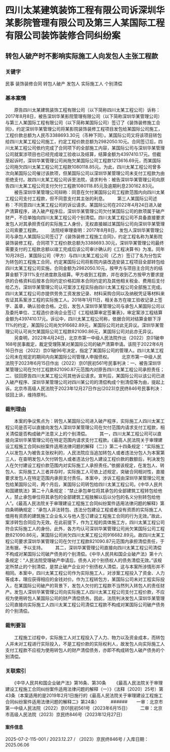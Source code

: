 # 四川太某建筑装饰工程有限公司诉深圳华某影院管理有限公司及第三人某国际工程有限公司装饰装修合同纠纷案
## 转包人破产时不影响实际施工人向发包人主张工程款
### 关键字
民事 装饰装修合同 转包人破产 发包人 实际施工人 个别清偿
### 基本案情
　　原告四川太某建筑装饰工程有限公司（以下简称四川太某工程公司）诉称：2017年8月8日，被告深圳华某影院管理有限公司（以下简称深圳华某管理公司）与第三人某国际工程有限公司（以下简称某国际公司）签订了《装饰装修施工合同》，约定深圳华某管理公司将某影院装饰装修工程项目发包给某国际公司施工，工程价款总额为人民币3388693.30元（币种下同）。某国际公司又将该项目转包给四川太某工程公司施工，约定工程价款总额为2982050.10元。合同签订后，四川太某工程公司依约完成了合同项下的全部施工内容，某国际公司与深圳华某管理公司就案涉项目也已经完成竣工验收以及结算，结算金额为4397410.17元。但截至起诉时，深圳华某管理公司尚拖欠某国际公司工程款1213616.69元，而某国际公司拖欠四川太某工程公司工程款1080118.85元。为此，四川太某工程公司曾多次向某国际公司催讨该款项，但某国际公司以深圳华某管理公司未支付工程款为由拒绝支付。故四川太某工程公司诉至法院，请求判令：被告深圳华某管理公司向原告四川太某工程公司支付欠付工程款1080118.85元及逾期利息230162.83元。
　　被告深圳华某管理公司辩称：同意在欠付某国际公司工程款范围内向四川太某工程公司支付工程款，但不同意支付其主张的利息。
　　第三人某国际公司述称：不同意四川太某工程公司的诉讼请求。某国际公司在2022年4月24日进入破产清算程序，进入破产程序后，深圳华某管理公司欠付某国际公司的款项属于破产财产，不应单独向四川太某工程公司个别清偿。四川太某工程公司不具备直接要求发包人对其承担责任的实际施工人身份，无权直接越过某国际公司向深圳华某管理公司索要工程款。
　　法院经审理查明：2017年8月8日，发包人深圳华某管理公司与承包人某国际公司签订了《装饰装修工程施工合同》，约定工程名称为某影院装饰装修工程，合同项下工程价款总额为3388693.30元，深圳华某管理公司最终需要支付的工程款总额以竣工完成后该公司审计确认的《工程决算书》为准。同年10月28日，某国际公司（甲方）与四川太某工程公司（乙方）签订了名为分包实为转包的工程施工合同，约定某国际公司将影院内装改造安装工程项目全部转包给四川太某工程公司实施，合同金额为2982050.10元，按甲方与项目主合同方的结算金额下浮11%支付进度款及结算。甲方收到工程款，并在收到乙方按甲方要求提供的合格资料后按本合同约定价格扣除本合同约定的及其他相关税金、费用后支付给乙方。深圳华某管理公司认可案涉工程实际由四川太某工程公司全部施工完成。四川太某工程公司亦提供劳务工资发放记录、材料采购合同以及纳税凭证等材料来佐证其系案涉工程的实际施工人。2018年1月11日，相关各方在竣工验收记录上签字、盖章，确认验收合格。之后，发包人深圳华某管理公司与承包人某国际公司以及委托单位、工程造价咨询企业签订《工程结算审定签署表》，审定案涉工程结算金额为4397410.17元。诉讼中，四川太某工程公司称，依据合同对结算金额下浮11%的约定，某国际公司尚欠916682.89元，某国际公司对此无异议。深圳华某管理公司认可尚欠某国际公司工程款821090.86元，某国际公司对此亦无异议。
　　另查明，2022年4月24日，北京市第一中级人民法院作出（2022）京01破申168号民事裁定，裁定受理陈某对某国际公司的破产清算申请。该院于2022年6月16日作出（2022）京01破96号决定，指定了某国际公司的管理人。四川太某工程公司未在规定的期间内向某国际公司管理人申报债权。
　　北京市第一中级人民法院于2023年6月15日作出（2022）京01民初561号民事判决：一、被告深圳华某管理公司在欠付工程款821090.87元范围内对原告四川太某工程公司承担责任；二、驳回原告四川太某工程公司其他诉讼请求。宣判后，某国际公司以该公司已进入破产程序、深圳华某管理公司对四川某公司的清偿构成个别清偿等为由，提起上诉。北京市高级人民法院于2023年12月27日作出(2023)京民终846号民事判决：驳回上诉，维持原判。
### 裁判理由
　　本案的争议焦点为：转包人某国际公司进入破产程序，实际施工人四川太某工程公司是否可以直接向发包人深圳华某管理公司在欠付范围内请求支付工程款，相关清偿是否构成破产法意义上的个别清偿。
　　其一，四川太某工程公司可以直接向深圳华某管理公司在特定范围内请求支付工程款。《最高人民法院关于审理建设工程施工合同纠纷案件适用法律问题的解释（二）》第二十四条规定：“实际施工人以发包人为被告主张权利的，人民法院应当追加转包人或者违法分包人为本案第三人，在查明发包人欠付转包人或者违法分包人建设工程价款的数额后，判决发包人在欠付建设工程价款范围内对实际施工人承担责任。”依据该规定，在发包人、转包人、实际施工人三者并存时，实际施工人可依上述规定，突破合同相对性，直接要求发包人在特定范围内承担支付责任。本案中，涉诉工程由深圳华某管理公司发包给某国际公司，两个月后，某国际公司转包给四川太某工程公司。《中华人民共和国建筑法》第二十八条规定：“禁止承包单位将其承包的全部建筑工程转包给他人，禁止承包单位将其承包的全部建筑工程肢解以后以分包的名义分别转包给他人”。《最高人民法院关于审理建设工程施工合同纠纷案件适用法律问题的解释》第四条明确规定：“承包人非法转包、违法分包建设工程或者没有资质的实际施工人借用有资质的建筑施工企业名义与他人签订建设工程施工合同的行为无效。”故此，案涉转包合同应为无效。在此前提下，作为工程的具体施工方，四川太某工程公司符合实际施工人的身份。此外，各方均认可深圳华某管理公司尚欠某国际公司工程款821090.86元，某国际公司尚欠四川太某工程公司916682.89元。故四川太某工程公司要求深圳华某管理公司在欠付工程款821090.87元范围内承担清偿责任，于法有据，予以支持。
　　其二，深圳华某管理公司直接向四川太某工程公司清偿不构成对某国际公司破产债务的个别清偿。《中华人民共和国企业破产法》第十六条规定：“人民法院受理破产申请后，债务人对个别债权人的债务清偿无效。”该规定所禁止的个别清偿，是禁止破产企业对个别债权人清偿，这与本案所涉情形并不相同。本案中，四川太某工程公司作为实际施工人，对涉案工程投入了资金、人力等成本，理应获得相应的金钱对价。作为工程转包方，某国际公司未对工程实际投入，在某国际公司破产的背景下，发包人欠付的工程款不当然列入转包人的责任财产。发包人深圳华某管理公司向实际施工人四川太某工程公司支付工程价款，不应视为使用转包人某国际公司的财产清偿债务。因此，法院判决发包人深圳华某管理公司直接向实际施工人四川太某工程公司清偿工程款不构成对某国际公司破产债务的个别清偿。
### 裁判要旨
　　工程施工过程中，实际施工人对工程投入了人力、物力以及资金成本，而转包人并未对工程进行实际投入，不是工程价款的实际权利人，故发包人向实际施工人支付工程款不应视为使用转包人的财产清偿债务，亦即不构成转包人破产债务的个别清偿。
### 关联索引
　　《中华人民共和国企业破产法》第16条、第30条
　　《最高人民法院关于审理建设工程施工合同纠纷案件适用法律问题的解释（一）》（法释〔2020〕25号）第43条（本案适用的是2019年2月1日施行的《最高人民法院关于审理建设工程施工合同纠纷案件适用法律问题的解释二》第24条）
　　
######　　一审：北京市第一中级人民法院（2022）京01民初561号（2023年6月15日）
　　二审：北京市高级人民法院（2023）京民终846号（2023年12月27日）
#### 案件信息
2025-07-2-115-001 / 2023.12.27 / （2023）京民终846号 / 入库日期：2025.06.06
